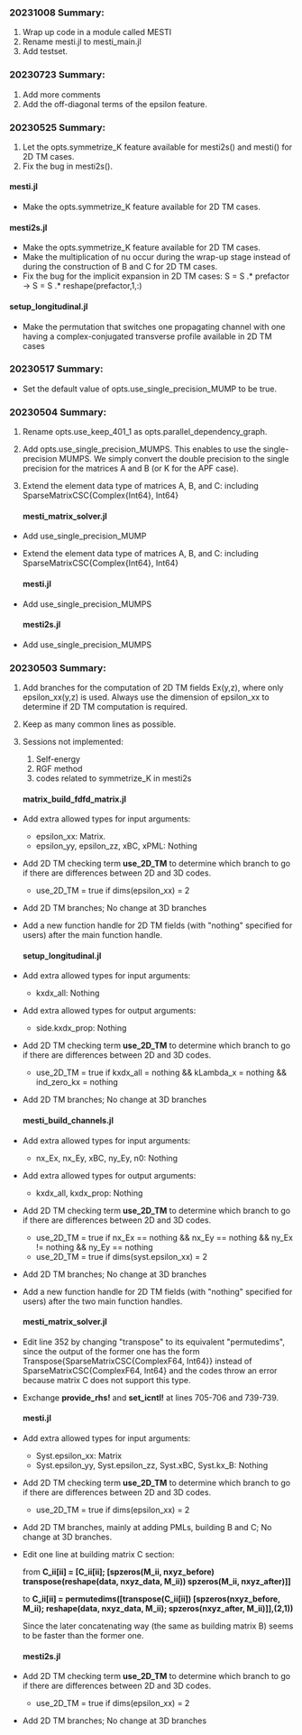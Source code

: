 ### 20231008 Summary:

1. Wrap up code in a module called MESTI
2. Rename mesti.jl to mesti_main.jl
3. Add testset.

### 20230723 Summary:

1. Add more comments
2. Add the off-diagonal terms of the epsilon feature.

### 20230525 Summary:

1. Let the opts.symmetrize_K feature available for mesti2s() and mesti() for 2D TM cases.
2. Fix the bug in mesti2s().

#### 	mesti.jl

* Make the opts.symmetrize_K feature available for 2D TM cases.

#### 	mesti2s.jl

* Make the opts.symmetrize_K feature available for 2D TM cases.
* Make the multiplication of nu occur during the wrap-up stage instead of during the construction of B and C for 2D TM cases.
* Fix the bug for the implicit expansion in 2D TM cases: S = S .* prefactor ->  S = S .* reshape(prefactor,1,:) 

#### 	setup_longitudinal.jl

* Make the permutation that switches one propagating channel with one having a complex-conjugated transverse profile available in 2D TM cases

### 20230517 Summary:

* Set the default value of opts.use_single_precision_MUMP to be true.


### 20230504 Summary:

1. Rename opts.use_keep_401_1 as opts.parallel_dependency_graph.

2. Add opts.use_single_precision_MUMPS. This enables to use the single-precision MUMPS. We simply convert the double precision to the single precision for the matrices A and B (or K for the APF case).

3. Extend the element data type of matrices A, B, and C: including SparseMatrixCSC{Complex{Int64}, Int64}

   #### mesti_matrix_solver.jl

* Add use_single_precision_MUMP

* Extend the element data type of matrices A, B, and C: including SparseMatrixCSC{Complex{Int64}, Int64}

  #### mesti.jl

* Add use_single_precision_MUMPS

  #### mesti2s.jl

* Add use_single_precision_MUMPS


### 20230503 Summary:

1. Add branches for the computation of 2D TM fields Ex(y,z), where only epsilon_xx(y,z) is used. Always use the dimension of epsilon_xx to determine if  2D TM computation is required.
2. Keep as many common lines as possible.
3. Sessions not implemented:
   1. Self-energy
   2. RGF method
   3. codes related to symmetrize_K in mesti2s
   
   #### matrix_build_fdfd_matrix.jl

* Add extra allowed types for input arguments:
  * epsilon_xx: Matrix.
  * epsilon_yy, epsilon_zz, xBC, xPML: Nothing
* Add 2D TM checking term **use_2D_TM** to determine which branch to go if there are differences between 2D and 3D codes.
  
  * use_2D_TM = true if dims(epsilon_xx) = 2
* Add 2D TM branches; No change at 3D branches
* Add a new function handle for 2D TM fields (with "nothing" specified for users) after the main function handle.

  #### setup_longitudinal.jl

* Add extra allowed types for input arguments:

  - kxdx_all: Nothing
* Add extra allowed types for output arguments:

  - side.kxdx_prop: Nothing
* Add 2D TM checking term **use_2D_TM** to determine which branch to go if there are differences between 2D and 3D codes.

  - use_2D_TM = true if kxdx_all = nothing && kLambda_x = nothing && ind_zero_kx = nothing
* Add 2D TM branches; No change at 3D branches

  #### mesti_build_channels.jl

* Add extra allowed types for input arguments:

  * nx_Ex, nx_Ey, xBC, ny_Ey, n0: Nothing
* Add extra allowed types for output arguments:

  * kxdx_all, kxdx_prop: Nothing
* Add 2D TM checking term **use_2D_TM** to determine which branch to go if there are differences between 2D and 3D codes.
  * use_2D_TM = true if nx_Ex == nothing && nx_Ey == nothing && ny_Ex != nothing && ny_Ey == nothing
  * use_2D_TM = true if dims(syst.epsilon_xx) = 2
* Add 2D TM branches; No change at 3D branches
* Add a new function handle for 2D TM fields (with "nothing" specified for users) after the two main function handles.

  #### mesti_matrix_solver.jl

* Edit line 352 by changing "transpose" to its equivalent "permutedims", since the output of the former one has the form Transpose{SparseMatrixCSC{ComplexF64, Int64}} instead of SparseMatrixCSC{ComplexF64, Int64} and the codes throw an error because matrix C does not support this type.
* Exchange **provide_rhs!** and **set_icntl!** at lines 705-706 and 739-739.

  #### mesti.jl

* Add extra allowed types for input arguments:

  * Syst.epsilon_xx: Matrix
  * Syst.epsilon_yy, Syst.epsilon_zz, Syst.xBC, Syst.kx_B: Nothing

* Add 2D TM checking term **use_2D_TM** to determine which branch to go if there are differences between 2D and 3D codes.

  * use_2D_TM = true if dims(epsilon_xx) = 2

* Add 2D TM branches, mainly at adding PMLs, building B and C; No change at 3D branches.

* Edit one line at building matrix C section: 

  from **C_ii[ii] = [C_ii[ii]; [spzeros(M_ii, nxyz_before) transpose(reshape(data, nxyz_data, M_ii)) spzeros(M_ii, nxyz_after)]]**

  to **C_ii[ii] = permutedims([transpose(C_ii[ii]) [spzeros(nxyz_before, M_ii); reshape(data, nxyz_data, M_ii); spzeros(nxyz_after, M_ii)]],(2,1))**

  Since the later concatenating way (the same as building matrix B) seems to be faster than the former one.

  #### mesti2s.jl

* Add 2D TM checking term **use_2D_TM** to determine which branch to go if there are differences between 2D and 3D codes.

  * use_2D_TM = true if dims(epsilon_xx) = 2
* Add 2D TM branches; No change at 3D branches
